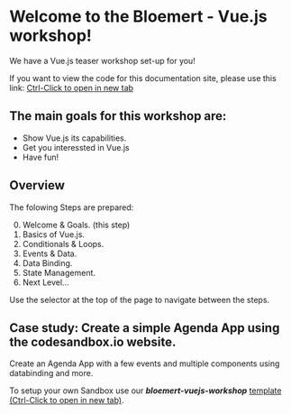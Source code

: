 # Welcome to the <span class="bloemert">Bloemert</span> - <span class="vue">Vue.js</span> workshop!

We have a Vue.js teaser workshop set-up for you!

If you want to view the code for this documentation site, please use this link: [Ctrl-Click to open in new tab](https://codesandbox.io/s/github/driekus77/VueWorkshop)

## The main goals for this workshop are:

- Show Vue.js its capabilities.
- Get you interessted in Vue.js
- Have fun!

## Overview

The folowing Steps are prepared:

0. Welcome & Goals. (this step)
1. Basics of Vue.js.
1. Conditionals & Loops.
1. Events & Data.
1. Data Binding.
1. State Management.
1. Next Level...

Use the selector at the top of the page to navigate between the steps.

<i class="far fa-hand-point-down fa-2x"></i>

## Case study: Create a simple Agenda App using the codesandbox.io website.

Create an Agenda App with a few events and multiple components using databinding and more.

To setup your own Sandbox use our **_bloemert-vuejs-workshop_** [template (Ctrl-Click to open in new tab)](https://codesandbox.io/s/github/mrwatts/Vue-Workshop-Start).
